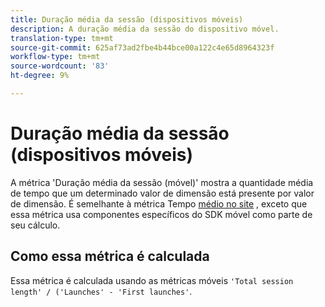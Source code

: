 ```yaml
---
title: Duração média da sessão (dispositivos móveis)
description: A duração média da sessão do dispositivo móvel.
translation-type: tm+mt
source-git-commit: 625af73ad2fbe4b44bce00a122c4e65d8964323f
workflow-type: tm+mt
source-wordcount: '83'
ht-degree: 9%

---
```



# Duração média da sessão (dispositivos móveis)

A métrica &#39;Duração média da sessão (móvel)&#39; mostra a quantidade média de tempo que um determinado valor de dimensão está presente por valor de dimensão. É semelhante à métrica Tempo [médio no site](average-time-on-site.md) , exceto que essa métrica usa componentes específicos do SDK móvel como parte de seu cálculo.

## Como essa métrica é calculada

Essa métrica é calculada usando as métricas [](https://docs.adobe.com/content/help/en/mobile-services/using/get-started-ug/mobile-metrics/metrics-reference.html) móveis `'Total session length' / ('Launches' - 'First launches'`.
